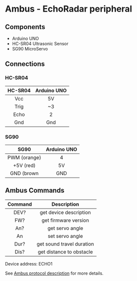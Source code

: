 # Ambus - EchoRadar peripheral

## Components
- Arduino UNO
- HC-SR04 Ultrasonic Sensor
- SG90 MicroServo

## Connections
### HC-SR04
|HC-SR04|Arduino UNO|
|:-----:|:---------:|
| Vcc   | 5V        |
| Trig  | ~3        |
| Echo  | 2         |
| Gnd   | Gnd       |
### SG90
| SG90  |Arduino UNO|
|:------------:|:---------:|
| PWM (orange) | 4         |
| +5V (red)    | 5V        |
| GND (brown   | GND       |

## Ambus Commands
|Command|Description                |
|:-----:|:-------------------------:|
| DEV?  | get device description    |
| FW?   | get firmware version      |
| An?   | get servo angle           |
| An    | set servo angle           |
| Dur?  | get sound travel duration |
| Dis?  | get distance to obstacle  |

Device address: ECHO1

See [Ambus protocol description](https://github.com/VasiKisha/Ambus/blob/master/README.md) for more details.
